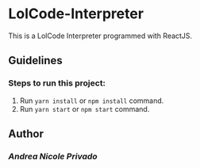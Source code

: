 # LolCode-Interpreter
This is a LolCode Interpreter programmed with ReactJS.

## Guidelines
### Steps to run this project:
1. Run `yarn install` or `npm install` command.
2. Run `yarn start` or `npm start` command.

## Author
### *Andrea Nicole Privado*
